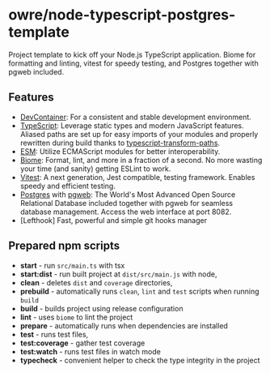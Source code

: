 # owre/node-typescript-postgres-template

Project template to kick off your Node.js TypeScript application. Biome for formatting and linting, vitest for speedy testing, and Postgres together with pgweb included.

## Features

* [DevContainer](https://containers.dev/overview): For a consistent and stable development environment.
* [TypeScript](https://www.typescriptlang.org/): Leverage static types and modern JavaScript features. Aliased paths are set up for easy imports of your modules and properly rewritten during build thanks to [typescript-transform-paths](https://github.com/LeDDGroup/typescript-transform-paths).
* [ESM](https://nodejs.org/api/esm.html#introduction): Utilize ECMAScript modules for better interoperability.
* [Biome](https://biomejs.dev/): Format, lint, and more in a fraction of a second. No more wasting your time (and sanity) getting ESLint to work.
* [Vitest](https://vitest.dev/): A next generation, Jest compatible, testing framework. Enables speedy and efficient testing.
* [Postgres](https://www.postgresql.org/) with [pgweb](https://sosedoff.github.io/pgweb/): The World's Most Advanced Open Source Relational Database included together with pgweb for seamless database management. Access the web interface at port 8082.
* [Lefthook] Fast, powerful and simple git hooks manager

## Prepared npm scripts

* **start** - run `src/main.ts` with tsx
* **start:dist** - run built project at `dist/src/main.js` with node,
* **clean** - deletes `dist` and `coverage` directories,
* **prebuild** - automatically runs `clean`, `lint` and `test` scripts when running `build`
* **build** - builds project using release configuration
* **lint** - uses `biome` to lint the project
* **prepare** - automatically runs when dependencies are installed
* **test** - runs test files,
* **test:coverage** - gather test coverage
* **test:watch** - runs test files in watch mode
* **typecheck** - convenient helper to check the type integrity in the project
